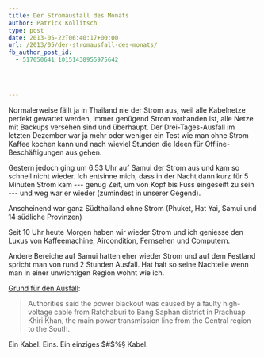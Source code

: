 ```yaml
---
title: Der Stromausfall des Monats
author: Patrick Kollitsch
type: post
date: 2013-05-22T06:40:17+00:00
url: /2013/05/der-stromausfall-des-monats/
fb_author_post_id:
  - 517050641_10151438955975642




---
```

Normalerweise fällt ja in Thailand nie der Strom aus, weil alle Kabelnetze perfekt gewartet werden, immer genügend Strom vorhanden ist, alle Netze mit Backups versehen sind und überhaupt. Der Drei-Tages-Ausfall im letzten Dezember war ja mehr oder weniger ein Test wie man ohne Strom Kaffee kochen kann und nach wieviel Stunden die Ideen für Offline-Beschäftigungen aus gehen.

Gestern jedoch ging um 6.53 Uhr auf Samui der Strom aus und kam so schnell nicht wieder. Ich entsinne mich, dass in der Nacht dann kurz für 5 Minuten Strom kam --- genug Zeit, um von Kopf bis Fuss eingeseift zu sein --- und weg war er wieder (zumindest in unserer Gegend).

Anscheinend war ganz Südthailand ohne Strom (Phuket, Hat Yai, Samui und 14 südliche Provinzen)

Seit 10 Uhr heute Morgen haben wir wieder Strom und ich geniesse den Luxus von Kaffeemachine, Aircondition, Fernsehen und Computern. 

Andere Bereiche auf Samui hatten eher wieder Strom und auf dem Festland spricht man von rund 2 Stunden Ausfall. Hat halt so seine Nachteile wenn man in einer unwichtigen Region wohnt wie ich.

[Grund für den Ausfall][1]:

> Authorities said the power blackout was caused by a faulty high-voltage cable from Ratchaburi to Bang Saphan district in Prachuap Khiri Khan, the main power transmission line from the Central region to the South.

Ein Kabel. Eins. Ein einziges $#$%§ Kabel.

 [1]: http://bangkokpost.com/news/local/351202/biggest-blackout-ever-in-south